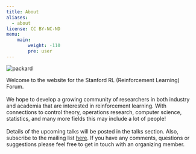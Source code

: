 ```yaml
---
title: About
aliases:
  - about
license: CC BY-NC-ND
menu:
    main: 
        weight: -110
        pre: user
---
```

<div class="imgbox">
    <img src="/media/packard.jpeg" alt="packard" class="round">
</div>
<p>
    Welcome to the website for the Stanford RL (Reinforcement Learning) Forum.<br>
    <br>
    We hope to develop a growing community of researchers in both industry and academia that are interested in reinforcement learning. With connections to control theory, operations research, computer science, statistics, and many more fields this may include a lot of people! <br>
    <br>
    Details of the upcoming talks will be posted in the talks section. Also, subscribe to the mailing list <a href="https://mailman.stanford.edu/mailman/listinfo/rl-forum-announcement" target="_blank" rel="noopener noreferrer">here</a>. If you have any comments, questions or suggestions please feel free to get in touch with an organizing member.<br>
</p>